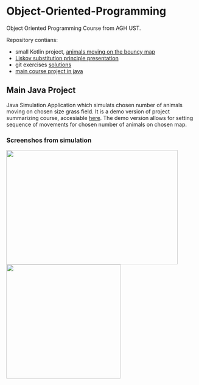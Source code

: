 # Object-Oriented-Programming

Object Oriented Programming Course from AGH UST.

Repository contians:
- small Kotlin project, [animals moving on the bouncy map](https://github.com/mcjwsn/Object-Oriented-Programming/tree/main/kts)
- [Liskov substitution principle presentation](https://github.com/mcjwsn/Object-Oriented-Programming/tree/main/Liskov%20substitution%20principle)
- git exercises [solutions](https://github.com/mcjwsn/Object-Oriented-Programming/blob/main/Git_exercises.pdf)
- [main course project in java](https://github.com/mcjwsn/Object-Oriented-Programming/tree/main/oolab)

## Main Java Project

Java Simulation Application which simulats chosen number of animals moving on chosen size grass field. It is a demo version of project summarizing course, accesiable [here](https://github.com/mcjwsn/Simulation-Engine). The demo version allows for setting sequence of movements for chosen number of animals on chosen map.

### Screenshos from simulation

<img src="https://github.com/user-attachments/assets/a6044696-c71e-4813-9cf9-2211980a5bd1" width="450" height = "300">
<img src="https://github.com/user-attachments/assets/2f6930a9-acf7-43c7-90de-a7c477d0966f"  width="300" height = "300">
